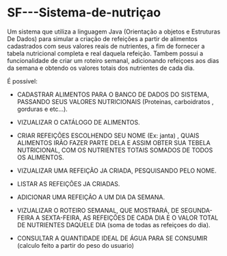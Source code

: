 # SF---Sistema-de-nutriçao



<div align="center>
  <img src="" width="30px" />
</div>

Um sistema que utiliza a linguagem Java (Orientação a objetos e Estruturas De Dados) para simular a criação de refeições a partir de alimentos cadastrados com seus valores reais de nutrientes, a fim de fornecer a tabela nutricional completa e real daquela refeição. Tambem possui a funcionalidade de criar um roteiro semanal, adicionando refeiçoes aos dias da semana e obtendo os valores totais dos nutrientes de cada dia.

É possível:
  * CADASTRAR ALIMENTOS PARA O BANCO DE DADOS DO SISTEMA, PASSANDO SEUS VALORES NUTRICIONAIS (Proteinas, carboidratos , gorduras e etc...).

  * VIZUALIZAR O CATÁLOGO DE ALIMENTOS.

  * CRIAR REFEIÇÕES ESCOLHENDO SEU NOME (Ex: janta) , QUAIS ALIMENTOS IRÃO FAZER PARTE DELA E ASSIM OBTER SUA TEBELA NUTRICIONAL, COM OS NUTRIENTES TOTAIS SOMADOS DE TODOS OS ALIMENTOS.

  * VIZUALIZAR UMA REFEIÇÃO JA CRIADA, PESQUISANDO PELO NOME.

  * LISTAR AS REFEIÇÕES JA CRIADAS.

  * ADICIONAR UMA REFEIÇÃO A UM DIA DA SEMANA.

  * VIZUALIZAR O ROTEIRO SEMANAL, QUE MOSTRARÁ, DE SEGUNDA-FEIRA A SEXTA-FEIRA, AS REFEIÇÕES DE CADA DIA E O VALOR TOTAL DE NUTRIENTES DAQUELE DIA (soma de todas as refeiçoes do dia).

  * CONSULTAR A QUANTIDADE IDEAL DE ÁGUA PARA SE CONSUMIR (calculo feito a partir do peso do usuario)
